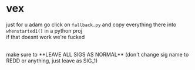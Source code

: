# vex
just for u adam go click on `fallback.py` and copy everything there into `whenstarted1()` in a python proj<br>
if that doesnt work we're fucked

<br>
make sure to **LEAVE ALL SIGS AS NORMAL** (don't change sig name to REDD or anything, just leave as SIG_1)

